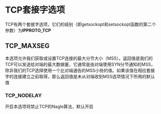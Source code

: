 # TCP套接字选项

TCP有两个套接字选项，它们的级别（即getsockopt和setsockopt函数的第二个参数）为**IPPROTO_TCP**

## TCP_MAXSEG

本选项允许我们获取或设置TCP连接的最大分节大小（MSS）。返回值是我们的TCP可以发送给对端的最大数据量，它通常是由对端使用SYN分节通知的MSS，除非我们的TCP选择使用一个比对端通告的MSS小些的值。如果该值在相应套接字的连接建立之前取得，那么返回值是未从对端收到MSS选项情况下所用的默认值

### TCP_NODELAY

开启本选项将禁止TCP的Nagle算法，默认开启